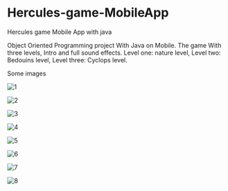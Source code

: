 # Hercules-game-MobileApp
Hercules game Mobile App with java 


Object Oriented Programming project With Java on Mobile. The game With three levels, Intro and full sound effects. Level one: nature level, Level two: Bedouins level, Level three: Cyclops level.

Some images


![1](https://user-images.githubusercontent.com/52586356/105903382-7b635d80-6028-11eb-9128-c404432ad8ce.png)



![2](https://user-images.githubusercontent.com/52586356/105903408-828a6b80-6028-11eb-81a3-d6142e89dd76.png)



![3](https://user-images.githubusercontent.com/52586356/105903435-8a4a1000-6028-11eb-86c4-6373d78c7fad.png)



![4](https://user-images.githubusercontent.com/52586356/105905080-b1a1dc80-602a-11eb-852d-83384e876f32.jpg)



![5](https://user-images.githubusercontent.com/52586356/105905093-b8c8ea80-602a-11eb-8121-a406b29e0f68.jpg)



![6](https://user-images.githubusercontent.com/52586356/105905117-bf576200-602a-11eb-91ff-74f2b8988d41.jpg)



![7](https://user-images.githubusercontent.com/52586356/105905152-c5e5d980-602a-11eb-93f8-9b70f07a04d7.jpg)



![8](https://user-images.githubusercontent.com/52586356/105905175-cc745100-602a-11eb-947f-19578dba3841.jpg)

 